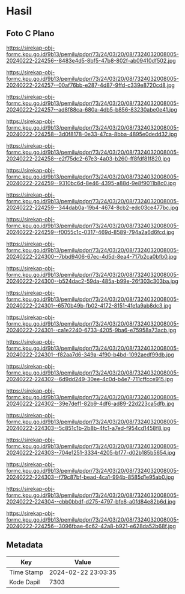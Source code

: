 # Hasil

## Foto C Plano

https://sirekap-obj-formc.kpu.go.id/9b13/pemilu/pdpr/73/24/03/20/08/7324032008005-20240222-224256--8483e4d5-8bf5-47b8-802f-ab09410df502.jpg

https://sirekap-obj-formc.kpu.go.id/9b13/pemilu/pdpr/73/24/03/20/08/7324032008005-20240222-224257--00af76bb-e287-4d87-9ffd-c339e8720cd8.jpg

https://sirekap-obj-formc.kpu.go.id/9b13/pemilu/pdpr/73/24/03/20/08/7324032008005-20240222-224257--ad8f88ca-680a-4db5-b856-83230abe0e41.jpg

https://sirekap-obj-formc.kpu.go.id/9b13/pemilu/pdpr/73/24/03/20/08/7324032008005-20240222-224258--3d0f8178-0e33-47ca-8bba-4895e0dedd32.jpg

https://sirekap-obj-formc.kpu.go.id/9b13/pemilu/pdpr/73/24/03/20/08/7324032008005-20240222-224258--e2f75dc2-67e3-4a03-b260-ff8fdf81f820.jpg

https://sirekap-obj-formc.kpu.go.id/9b13/pemilu/pdpr/73/24/03/20/08/7324032008005-20240222-224259--9310bc6d-8e46-4395-a88d-9e8f9011b8c0.jpg

https://sirekap-obj-formc.kpu.go.id/9b13/pemilu/pdpr/73/24/03/20/08/7324032008005-20240222-224259--344dab0a-19b4-4674-8cb2-edc03ce477bc.jpg

https://sirekap-obj-formc.kpu.go.id/9b13/pemilu/pdpr/73/24/03/20/08/7324032008005-20240222-224259--f0055c1c-0317-469d-8589-794a2a6d6fcd.jpg

https://sirekap-obj-formc.kpu.go.id/9b13/pemilu/pdpr/73/24/03/20/08/7324032008005-20240222-224300--7bbd9406-67ec-4d5d-8ea4-717b2ca0bfb0.jpg

https://sirekap-obj-formc.kpu.go.id/9b13/pemilu/pdpr/73/24/03/20/08/7324032008005-20240222-224300--b524dac2-59da-485a-b99e-26f303c303ba.jpg

https://sirekap-obj-formc.kpu.go.id/9b13/pemilu/pdpr/73/24/03/20/08/7324032008005-20240222-224301--6570b49b-fb02-4172-8151-4fe1a9ab8dc3.jpg

https://sirekap-obj-formc.kpu.go.id/9b13/pemilu/pdpr/73/24/03/20/08/7324032008005-20240222-224301--ca1e2240-6733-4205-9ba6-e75958a73acb.jpg

https://sirekap-obj-formc.kpu.go.id/9b13/pemilu/pdpr/73/24/03/20/08/7324032008005-20240222-224301--f82aa7d6-349a-4f90-b4bd-1092aedf99db.jpg

https://sirekap-obj-formc.kpu.go.id/9b13/pemilu/pdpr/73/24/03/20/08/7324032008005-20240222-224302--6d9dd249-30ee-4c0d-b4e7-711cffcce915.jpg

https://sirekap-obj-formc.kpu.go.id/9b13/pemilu/pdpr/73/24/03/20/08/7324032008005-20240222-224302--39e7def1-82b9-4df6-ad89-22d223ca5dfb.jpg

https://sirekap-obj-formc.kpu.go.id/9b13/pemilu/pdpr/73/24/03/20/08/7324032008005-20240222-224303--5c851c1b-2b8b-4fc1-a7ed-f954cd1458f8.jpg

https://sirekap-obj-formc.kpu.go.id/9b13/pemilu/pdpr/73/24/03/20/08/7324032008005-20240222-224303--704e1251-3334-4205-bf77-d02b185b5654.jpg

https://sirekap-obj-formc.kpu.go.id/9b13/pemilu/pdpr/73/24/03/20/08/7324032008005-20240222-224303--f79c87bf-bead-4ca1-994b-8585d1e95ab0.jpg

https://sirekap-obj-formc.kpu.go.id/9b13/pemilu/pdpr/73/24/03/20/08/7324032008005-20240222-224304--cbb0bbdf-d275-4797-bfe8-a0fd84e82b6d.jpg

https://sirekap-obj-formc.kpu.go.id/9b13/pemilu/pdpr/73/24/03/20/08/7324032008005-20240222-224256--3096fbae-6c62-42a8-b921-e628da52b68f.jpg


## Metadata

| Key        | Value               |
| ---------- | ------------------- |
| Time Stamp | 2024-02-22 23:03:35 |
| Kode Dapil | 7303                |



